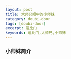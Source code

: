 ```yaml
---
layout: post
title: 大师兄眼中的小师妹
category: doubi-door
tags: [doubi-door]
excerpt: 逗比门
keywords: 逗比门,大师兄,小师妹
---
```


### 小师妹简介
